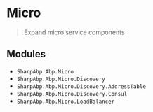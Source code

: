 # Micro

> Expand micro service components

## Modules

- `SharpAbp.Abp.Micro`
- `SharpAbp.Abp.Micro.Discovery`
- `SharpAbp.Abp.Micro.Discovery.AddressTable`
- `SharpAbp.Abp.Micro.Discovery.Consul`
- `SharpAbp.Abp.Micro.LoadBalancer`
